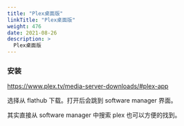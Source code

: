 ```yaml
---
title: "Plex桌面版"
linkTitle: "Plex桌面版"
weight: 476
date: 2021-08-26
description: >
  Plex桌面版
---
```




### 安装

https://www.plex.tv/media-server-downloads/#plex-app

选择从 flathub 下载。打开后会跳到 software manager 界面。

其实直接从 software manager 中搜索 plex 也可以方便的找到。

